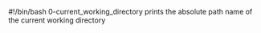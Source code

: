 #!/bin/bash
0-current_working_directory prints the absolute path name of the current working directory
